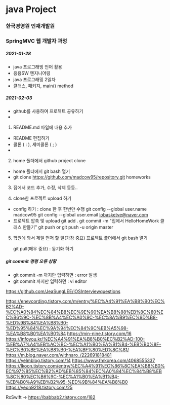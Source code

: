 # java Project
### 한국경영원 인재개발원
### SpringMVC 웹 개발자 과정

##### 2021-01-28

* java 프로그래밍 언어 활용
* 응용SW 엔지니어링
* java 프로그래밍 2일차
* 클래스, 패키지, main() method

##### 2021-02-03
* github를 사용하여 프로젝트 공유하기
*
1. README.md 파일에 내용 추가
*	README 편집하기
*	콜론 ( : ), 세미콜론 ( ; )
*

2. home 폴더에서 github project clone
* home 폴더에서 git bash 열기
* git clone https://github.com/madcow95/repository.git homeworks

3. 집에서 코드 추가, 수정, 삭제 등등..

4. clone한 프로젝트 upload 하기
* config 하기 : clone 한 후 한번만 수행
	git config --global user.name madcow95
	git config --global user.email lobasketve@naver.com
* 프로젝트 압축 및 upload
	git add .
	git commit -m "집에서 HelloHomeWork 클래스 만들기"
	git push or git push -u origin master

5. 학원에 와서 제일 먼저 할 일(가장 중요)
	프로젝트 폴더에서 git bash 열기
	
	git pull(매우 중요) : 동기화 하기


##### git commit 명령 오류 상황
* git commit -m 까지만 입력하면 : error 발생
* git commit 까지만 입력하면 : vi editor

https://github.com/JeaSungLEE/iOSInterviewquestions

https://enevcording.tistory.com/m/entry/%EC%A4%91%EA%B8%B0%EC%B2%AD-%EC%A0%84%EC%84%B8%EC%9E%90%EA%B8%88%EB%8C%80%EC%B6%9C-%EC%8B%A4%EC%A0%9C-%EC%8A%B9%EC%9D%B8-%ED%9B%84%EA%B8%B0-%ED%95%84%EC%9A%94%EC%84%9C%EB%A5%98-%EA%B8%B0%EA%B0%84
https://min-nine.tistory.com/16
https://infoyou.kr/%EC%A4%91%EA%B8%B0%EC%B2%AD-100-%EB%A7%A4%EB%AC%BC-%EC%A1%B0%EA%B1%B4-%EB%B0%8F-%EC%B0%BE%EA%B8%B0-%EA%BF%80%ED%8C%81/
https://m.blog.naver.com/withnaro_/222691818481
https://yelmblog.tistory.com/14
https://www.fmkorea.com/4068555337
https://lkoon.tistory.com/entry/%EC%A4%91%EC%86%8C%EA%B8%B0%EC%97%85%EC%B2%AD%EB%85%84%EC%A0%84%EC%84%B8%EB%8C%80%EC%B6%9C-%EC%A1%B0%EA%B1%B4-%EB%B0%A9%EB%B2%95-%ED%9B%84%EA%B8%B0
https://yeon9218.tistory.com/25

RxSwift -> https://babbab2.tistory.com/182
